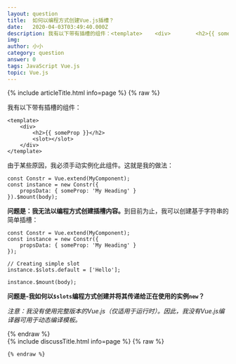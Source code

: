 ```yaml
---
layout: question
title:  如何以编程方式创建Vue.js插槽？
date:   2020-04-03T03:49:40.000Z
description: 我有以下带有插槽的组件：<template>    <div>        <h2>{{ someProp }}</h2>        <s...
img: 
author: 小小
category: question
answer: 0
tags: JavaScript Vue.js
topic: Vue.js
---
```

<div class="article-root">
  <div class="article">
    {% include articleTitle.html info=page %}
    {% raw %}
    <div class="article-content"><p><font style="vertical-align: inherit;"><font style="vertical-align: inherit;">我有以下带有插槽的组件：</font></font></p>

<pre><code>&lt;template&gt;<font></font>
    &lt;div&gt;<font></font>
        &lt;h2&gt;{{ someProp }}&lt;/h2&gt;<font></font>
        &lt;slot&gt;&lt;/slot&gt;<font></font>
    &lt;/div&gt;<font></font>
&lt;/template&gt;<font></font>
</code></pre>

<p><font style="vertical-align: inherit;"><font style="vertical-align: inherit;">由于某些原因，我必须手动实例化此组件。</font><font style="vertical-align: inherit;">这就是我的做法：</font></font></p>

<pre><code>const Constr = Vue.extend(MyComponent);<font></font>
const instance = new Constr({<font></font>
    propsData: { someProp: 'My Heading' }<font></font>
}).$mount(body);<font></font>
</code></pre>

<p><strong><font style="vertical-align: inherit;"><font style="vertical-align: inherit;">问题是：我无法以编程方式创建插槽内容。</font></font></strong><font style="vertical-align: inherit;"><font style="vertical-align: inherit;">到目前为止，我可以创建基于字符串的简单插槽：</font></font></p>

<pre><code>const Constr = Vue.extend(MyComponent);<font></font>
const instance = new Constr({<font></font>
    propsData: { someProp: 'My Heading' }<font></font>
});<font></font>
<font></font>
// Creating simple slot<font></font>
instance.$slots.default = ['Hello'];<font></font>
<font></font>
instance.$mount(body);<font></font>
</code></pre>

<p><strong><font style="vertical-align: inherit;"><font style="vertical-align: inherit;">问题是-我如何以</font></font><code>$slots</code><font style="vertical-align: inherit;"><font style="vertical-align: inherit;">编程方式</font><font style="vertical-align: inherit;">创建</font><font style="vertical-align: inherit;">并将其传递给正在使用的实例</font></font><code>new</code><font style="vertical-align: inherit;"><font style="vertical-align: inherit;">？</font></font></strong></p>

<p><em><font style="vertical-align: inherit;"><font style="vertical-align: inherit;">注意：我没有使用完整版本的Vue.js（仅适用于运行时）。</font><font style="vertical-align: inherit;">因此，我没有Vue.js编译器可用于动态编译模板。</font></font></em></p></div>
    {% endraw %}
  </div>

  <div class="discuss-wrapper">
    {% include discussTitle.html info=page %}
    {% raw %}
    
    {% endraw %}
  </div>
<div>
